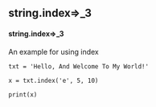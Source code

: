 ## string.index=>_3
#### string.index=>_3
An example for using index
```
txt = 'Hello, And Welcome To My World!'

x = txt.index('e', 5, 10)

print(x)
```